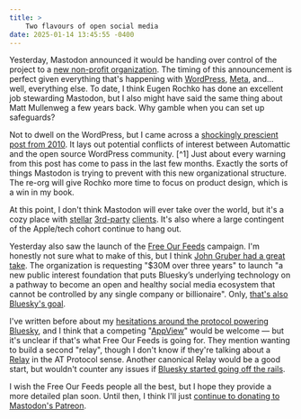 ```yaml
---
title: >
    Two flavours of open social media
date: 2025-01-14 13:45:55 -0400
---
```


Yesterday, Mastodon announced it would be handing over control of the project to a [new non-profit organization](https://blog.joinmastodon.org/2025/01/the-people-should-own-the-town-square/). The timing of this announcement is perfect given everything that's happening with [WordPress](https://anderegg.ca/2025/01/11/wordpress-is-in-trouble), [Meta](https://www.theverge.com/2025/1/10/24341117/mark-zuckerberg-facebook-joe-rogan-lies), and… well, everything else. To date, I think Eugen Rochko has done an excellent job stewarding Mastodon, but I also might have said the same thing about Matt Mullenweg a few years back. Why gamble when you can set up safeguards?

Not to dwell on the WordPress, but I came across a [shockingly prescient post from 2010](https://web.archive.org/web/20100523152636/http://wpblogger.com/matt-should-resign.php). It lays out potential conflicts of interest between Automattic and the open source WordPress community. [^1] Just about every warning from this post has come to pass in the last few months. Exactly the sorts of things Mastodon is trying to prevent with this new organizational structure. The re-org will give Rochko more time to focus on product design, which is a win in my book.

At this point, I don't think Mastodon will ever take over the world, but it's a cozy place with [stellar](https://mastodon.social/@MonaApp) [3rd-party](https://tapbots.com/ivory/) [clients](https://elk.zone/m.webtoo.ls/public/local). It's also where a large contingent of the Apple/tech cohort continue to hang out.

Yesterday also saw the launch of the [Free Our Feeds](https://freeourfeeds.com/) campaign. I'm honestly not sure what to make of this, but I think [John Gruber had a great take](https://daringfireball.net/linked/2025/01/13/free-our-feeds). The organization is requesting "$30M over three years" to launch "a new public interest foundation that puts Bluesky’s underlying technology on a pathway to become an open and healthy social media ecosystem that cannot be controlled by any single company or billionaire". Only, [that's also Bluesky's goal](https://bsky.social/about/blog/11-15-2023-toward-federation).

I've written before about my [hesitations around the protocol powering Bluesky](https://anderegg.ca/2024/11/15/maybe-bluesky-has-won), and I think that a competing "[AppView](https://atproto.com/guides/glossary#app-view)" would be welcome — but it's unclear if that's what Free Our Feeds is going for. They mention wanting to build a second "relay", though I don't know if they're talking about a [Relay](https://atproto.com/guides/glossary#relay) in the AT Protocol sense. Another canonical Relay would be a good start, but wouldn't counter any issues if [Bluesky started going off the rails](https://anderegg.ca/2024/11/23/how-decentralized-is-bluesky-really).

I wish the Free Our Feeds people all the best, but I hope they provide a more detailed plan soon. Until then, I think I'll just [continue to donating to Mastodon's Patreon](https://www.patreon.com/c/mastodon/posts).

